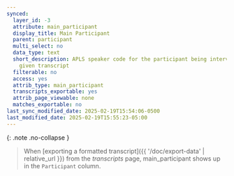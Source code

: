 ```yaml
---
synced:
  layer_id: -3
  attribute: main_participant
  display_title: Main Participant
  parent: participant
  multi_select: no
  data_type: text
  short_description: APLS speaker code for the participant being interviewed in a
    given transcript
  filterable: no
  access: yes
  attrib_type: main_participant
  transcripts_exportable: yes
  attrib_page_viewable: none
  matches_exportable: no
last_sync_modified_date: 2025-02-19T15:54:06-0500
last_modified_date: 2025-02-19T15:55:23-05:00
---
```


{: .note .no-collapse }
> When [exporting a formatted transcript]({{ '/doc/export-data' | relative_url }}) from the _transcripts_ page, <span class="main_participant-attr">main_participant</span> shows up in the `Participant` column.
